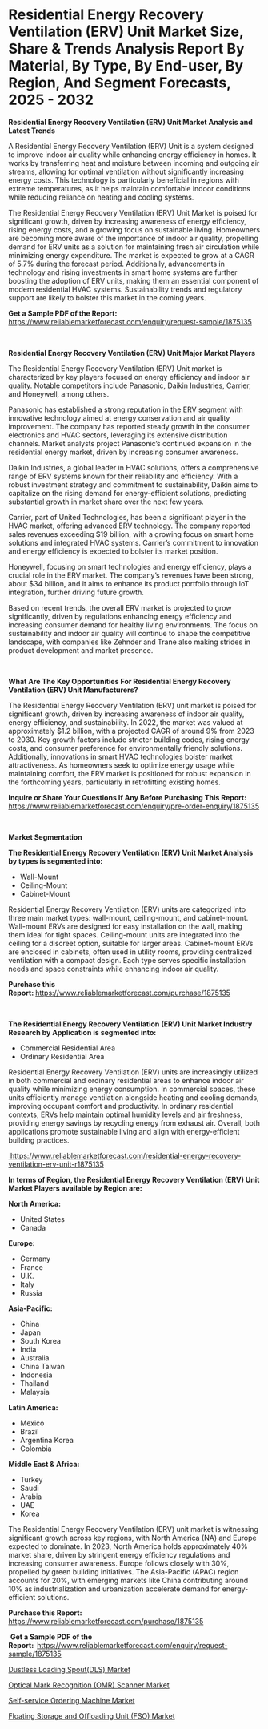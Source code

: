 <p><h1>Residential Energy Recovery Ventilation (ERV) Unit Market Size, Share & Trends Analysis Report By Material, By Type, By End-user, By Region, And Segment Forecasts, 2025 - 2032</h1></p><p><strong>Residential Energy Recovery Ventilation (ERV) Unit Market Analysis and Latest Trends</strong></p>
<p><p>A Residential Energy Recovery Ventilation (ERV) Unit is a system designed to improve indoor air quality while enhancing energy efficiency in homes. It works by transferring heat and moisture between incoming and outgoing air streams, allowing for optimal ventilation without significantly increasing energy costs. This technology is particularly beneficial in regions with extreme temperatures, as it helps maintain comfortable indoor conditions while reducing reliance on heating and cooling systems.</p><p>The Residential Energy Recovery Ventilation (ERV) Unit Market is poised for significant growth, driven by increasing awareness of energy efficiency, rising energy costs, and a growing focus on sustainable living. Homeowners are becoming more aware of the importance of indoor air quality, propelling demand for ERV units as a solution for maintaining fresh air circulation while minimizing energy expenditure. The market is expected to grow at a CAGR of 5.7% during the forecast period. Additionally, advancements in technology and rising investments in smart home systems are further boosting the adoption of ERV units, making them an essential component of modern residential HVAC systems. Sustainability trends and regulatory support are likely to bolster this market in the coming years.</p></p>
<p><strong>Get a Sample PDF of the Report:&nbsp;</strong> <a href="https://www.reliablemarketforecast.com/enquiry/request-sample/1875135?utm_campaign=1097&utm_medium=2&utm_source=Github&utm_content=ia&utm_term=28022025&utm_id=residential-energy-recovery-ventilation-erv-unit">https://www.reliablemarketforecast.com/enquiry/request-sample/1875135</a></p>
<p>&nbsp;</p>
<p><strong>Residential Energy Recovery Ventilation (ERV) Unit Major Market Players</strong></p>
<p><p>The Residential Energy Recovery Ventilation (ERV) Unit market is characterized by key players focused on energy efficiency and indoor air quality. Notable competitors include Panasonic, Daikin Industries, Carrier, and Honeywell, among others. </p><p>Panasonic has established a strong reputation in the ERV segment with innovative technology aimed at energy conservation and air quality improvement. The company has reported steady growth in the consumer electronics and HVAC sectors, leveraging its extensive distribution channels. Market analysts project Panasonic’s continued expansion in the residential energy market, driven by increasing consumer awareness.</p><p>Daikin Industries, a global leader in HVAC solutions, offers a comprehensive range of ERV systems known for their reliability and efficiency. With a robust investment strategy and commitment to sustainability, Daikin aims to capitalize on the rising demand for energy-efficient solutions, predicting substantial growth in market share over the next few years.</p><p>Carrier, part of United Technologies, has been a significant player in the HVAC market, offering advanced ERV technology. The company reported sales revenues exceeding $19 billion, with a growing focus on smart home solutions and integrated HVAC systems. Carrier’s commitment to innovation and energy efficiency is expected to bolster its market position.</p><p>Honeywell, focusing on smart technologies and energy efficiency, plays a crucial role in the ERV market. The company’s revenues have been strong, about $34 billion, and it aims to enhance its product portfolio through IoT integration, further driving future growth.</p><p>Based on recent trends, the overall ERV market is projected to grow significantly, driven by regulations enhancing energy efficiency and increasing consumer demand for healthy living environments. The focus on sustainability and indoor air quality will continue to shape the competitive landscape, with companies like Zehnder and Trane also making strides in product development and market presence.</p></p>
<p>&nbsp;</p>
<p><strong>What Are The Key Opportunities For Residential Energy Recovery Ventilation (ERV) Unit Manufacturers?</strong></p>
<p><p>The Residential Energy Recovery Ventilation (ERV) unit market is poised for significant growth, driven by increasing awareness of indoor air quality, energy efficiency, and sustainability. In 2022, the market was valued at approximately $1.2 billion, with a projected CAGR of around 9% from 2023 to 2030. Key growth factors include stricter building codes, rising energy costs, and consumer preference for environmentally friendly solutions. Additionally, innovations in smart HVAC technologies bolster market attractiveness. As homeowners seek to optimize energy usage while maintaining comfort, the ERV market is positioned for robust expansion in the forthcoming years, particularly in retrofitting existing homes.</p></p>
<p><strong>Inquire or Share Your Questions If Any Before Purchasing This Report:</strong> <a href="https://www.reliablemarketforecast.com/enquiry/pre-order-enquiry/1875135?utm_campaign=1097&utm_medium=2&utm_source=Github&utm_content=ia&utm_term=28022025&utm_id=residential-energy-recovery-ventilation-erv-unit">https://www.reliablemarketforecast.com/enquiry/pre-order-enquiry/1875135</a></p>
<p>&nbsp;</p>
<p><strong>Market Segmentation</strong></p>
<p><strong>The Residential Energy Recovery Ventilation (ERV) Unit Market Analysis by types is segmented into:</strong></p>
<p><ul><li>Wall-Mount</li><li>Ceiling-Mount</li><li>Cabinet-Mount</li></ul></p>
<p><p>Residential Energy Recovery Ventilation (ERV) units are categorized into three main market types: wall-mount, ceiling-mount, and cabinet-mount. Wall-mount ERVs are designed for easy installation on the wall, making them ideal for tight spaces. Ceiling-mount units are integrated into the ceiling for a discreet option, suitable for larger areas. Cabinet-mount ERVs are enclosed in cabinets, often used in utility rooms, providing centralized ventilation with a compact design. Each type serves specific installation needs and space constraints while enhancing indoor air quality.</p></p>
<p><strong>Purchase this Report:&nbsp;</strong><a href="https://www.reliablemarketforecast.com/purchase/1875135?utm_campaign=1097&utm_medium=2&utm_source=Github&utm_content=ia&utm_term=28022025&utm_id=residential-energy-recovery-ventilation-erv-unit">https://www.reliablemarketforecast.com/purchase/1875135</a></p>
<p>&nbsp;</p>
<p><strong>The Residential Energy Recovery Ventilation (ERV) Unit Market Industry Research by Application is segmented into:</strong></p>
<p><ul><li>Commercial Residential Area</li><li>Ordinary Residential Area</li></ul></p>
<p><p>Residential Energy Recovery Ventilation (ERV) units are increasingly utilized in both commercial and ordinary residential areas to enhance indoor air quality while minimizing energy consumption. In commercial spaces, these units efficiently manage ventilation alongside heating and cooling demands, improving occupant comfort and productivity. In ordinary residential contexts, ERVs help maintain optimal humidity levels and air freshness, providing energy savings by recycling energy from exhaust air. Overall, both applications promote sustainable living and align with energy-efficient building practices.</p></p>
<p><a href="https://www.reliablemarketforecast.com/residential-energy-recovery-ventilation-erv-unit-r1875135?utm_campaign=1097&utm_medium=2&utm_source=Github&utm_content=ia&utm_term=28022025&utm_id=residential-energy-recovery-ventilation-erv-unit">&nbsp;https://www.reliablemarketforecast.com/residential-energy-recovery-ventilation-erv-unit-r1875135</a></p>
<p><strong>In terms of Region, the Residential Energy Recovery Ventilation (ERV) Unit Market Players available by Region are:</strong></p>
<p>
    <p> <strong> North America: </strong>
        <ul>
            <li>United States</li>
            <li>Canada</li>
        </ul>
        </p> 
    <p> <strong> Europe: </strong>
        <ul>
            <li>Germany</li>
            <li>France</li>
            <li>U.K.</li>
            <li>Italy</li>
            <li>Russia</li>
        </ul>
        </p> 
    <p> <strong> Asia-Pacific: </strong>
        <ul>
            <li>China</li>
            <li>Japan</li>
            <li>South Korea</li>
            <li>India</li>
            <li>Australia</li>
            <li>China Taiwan</li>
            <li>Indonesia</li>
            <li>Thailand</li>
            <li>Malaysia</li>
        </ul>
        </p> 
    <p> <strong> Latin America: </strong>
        <ul>
            <li>Mexico</li>
            <li>Brazil</li>
            <li>Argentina Korea</li>
            <li>Colombia</li>
        </ul>
        </p> 
    <p> <strong> Middle East & Africa: </strong>
        <ul>
            <li>Turkey</li>
            <li>Saudi</li>
            <li>Arabia</li>
            <li>UAE</li>
            <li>Korea</li>
        </ul>
    </p>
    </p>
<p><p>The Residential Energy Recovery Ventilation (ERV) unit market is witnessing significant growth across key regions, with North America (NA) and Europe expected to dominate. In 2023, North America holds approximately 40% market share, driven by stringent energy efficiency regulations and increasing consumer awareness. Europe follows closely with 30%, propelled by green building initiatives. The Asia-Pacific (APAC) region accounts for 20%, with emerging markets like China contributing around 10% as industrialization and urbanization accelerate demand for energy-efficient solutions.</p></p>
<p><strong>Purchase this Report: </strong><a href="https://www.reliablemarketforecast.com/purchase/1875135?utm_campaign=1097&utm_medium=2&utm_source=Github&utm_content=ia&utm_term=28022025&utm_id=residential-energy-recovery-ventilation-erv-unit">https://www.reliablemarketforecast.com/purchase/1875135</a></p>
<p>&nbsp;<strong>Get a Sample PDF of the Report:&nbsp;&nbsp;</strong><a href="https://www.reliablemarketforecast.com/enquiry/request-sample/1875135?utm_campaign=1097&utm_medium=2&utm_source=Github&utm_content=ia&utm_term=28022025&utm_id=residential-energy-recovery-ventilation-erv-unit">https://www.reliablemarketforecast.com/enquiry/request-sample/1875135</a></p>
<p><strong></strong></p>
<p><p><a href="https://github.com/leehihkl/Market-Research-Report-List-1/blob/main/dustless-loading-spoutdls-market.md?utm_campaign=1097&utm_medium=2&utm_source=Github&utm_content=ia&utm_term=28022025&utm_id=residential-energy-recovery-ventilation-erv-unit">Dustless Loading Spout(DLS) Market</a></p><p><a href="https://github.com/nibbsmantji/Market-Research-Report-List-1/blob/main/optical-mark-recognition-omr-scanner-market.md?utm_campaign=1097&utm_medium=2&utm_source=Github&utm_content=ia&utm_term=28022025&utm_id=residential-energy-recovery-ventilation-erv-unit">Optical Mark Recognition (OMR) Scanner Market</a></p><p><a href="https://github.com/guleealhani/Market-Research-Report-List-1/blob/main/self-service-ordering-machine-market.md?utm_campaign=1097&utm_medium=2&utm_source=Github&utm_content=ia&utm_term=28022025&utm_id=residential-energy-recovery-ventilation-erv-unit">Self-service Ordering Machine Market</a></p><p><a href="https://github.com/djibenesha/Market-Research-Report-List-1/blob/main/floating-storage-and-offloading-unit-fso-market.md?utm_campaign=1097&utm_medium=2&utm_source=Github&utm_content=ia&utm_term=28022025&utm_id=residential-energy-recovery-ventilation-erv-unit">Floating Storage and Offloading Unit (FSO) Market</a></p></p>